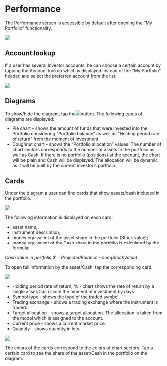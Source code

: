 # Performance

The Performance screen is accessible by default after opening the “My Portfolio” functionality.

![](<../../../../.gitbook/assets/1 (8).jpeg>)

## Account lookup

If a user has several Investor accounts, he can choose a certain account by tapping the Account lookup which is displayed instead of the “My Portfolio” header, and select the preferred account from the list.

![](<../../../../.gitbook/assets/image-3 (3) (3) (6) (2).png>)

## Diagrams

To show/hide the diagram, tap the![](https://lh3.googleusercontent.com/fsdAzbRLGK6ATzgXb5aQAZ4dtdnPtib6gKxdRqAbUsgBWRQjv1XxDKFZXtM7CuCtyCgFlY65nUHdnn0vC4xPMB8ymeOqsSVaJeJ6T3JlaIf4op\_wG9p10dpCUEi3Vr8nKlLJwMsO)button. The following types of diagrams are displayed:

* Pie chart - shows the amount of funds that were invested into the Portfolio considering “Portfolio balance” as well as “Holding period rate of return” from the moment of investment.
* Doughnut chart - shows the “Portfolio allocation” values. The number of chart sectors corresponds to the number of assets in the portfolio as well as Cash. If there is no portfolio (positions) at the account, the chart will be plain and Cash will be displayed. The allocation will be dynamic as it will be built by the current investor’s portfolio.&#x20;

## Cards

Under the diagram a user can find cards that show assets/cash included in the portfolio.

![](../../../../.gitbook/assets/image-9.png)

The following information is displayed on each card:

* asset name;
* instrument description;
* money equivalent of the asset share in the portfolio (Stock value);&#x20;
* money equivalent of the Cash share in the portfolio is calculated by the formula:

_Cash value in portfolio,$ = ProjectedBalance - sum(StockValue)_

To open full information by the asset/Cash, tap the corresponding card.

![](<../../../../.gitbook/assets/3 (5).jpeg>)

* Holding period rate of return, % - chart shows the rate of return by a single asset/Cash since the moment of investment by days.
* Symbol type - shows the type of the traded symbol.
* Trading exchange - shows a trading exchange where the instrument is traded.
* Target allocation - shows a target allocation. The allocation is taken from the model which is assigned to the account.
* Current price - shows a current market price.
* Quantity - shows quantity in lots.

![](../../../../.gitbook/assets/4.jpeg)

The colors of the cards correspond to the colors of chart sectors. Tap a certain card to see the share of the asset/Cash in the portfolio on the diagram.
